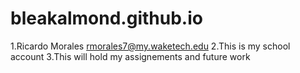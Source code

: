 # bleakalmond.github.io
1.Ricardo Morales rmorales7@my.waketech.edu
2.This is my school account
3.This will hold my assignements and future work